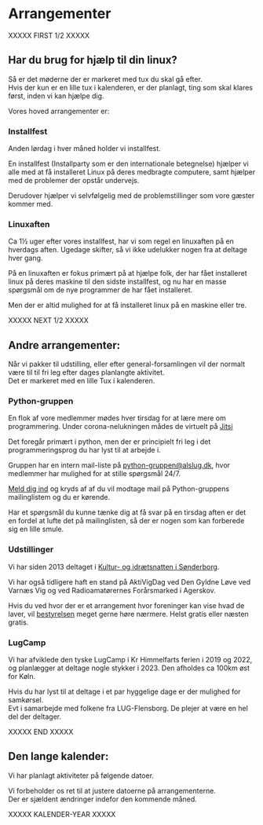 # Arrangementer

XXXXX FIRST 1/2 XXXXX

## Har du brug for hjælp til din linux?
Så er det møderne der er markeret med tux du skal gå efter.\
Hvis der kun er en lille tux i kalenderen, er der planlagt, ting som skal klares først, inden vi kan hjælpe dig.

Vores hoved arrangementer er:

### <i class='fab fa-linux'		style='font-size:175%; background:#8888ff'></i> Installfest
Anden lørdag i hver måned holder vi installfest.

En installfest (Installparty som er den internationale betegnelse) hjælper vi alle med at få installeret Linux på deres
medbragte computere, samt hjælper med de problemer der opstår undervejs.

Derudover hjælper vi selvfølgelig med de problemstillinger som vore gæster kommer med.
			
### <i class='fab fa-linux'		style='font-size:175%; background:#8888ff'></i> Linuxaften
Ca 1½ uger efter vores installfest, har vi som regel en linuxaften på en hverdags aften. Ugedage skifter, så vi ikke
udelukker nogen fra at deltage hver gang.
		 
På en linuxaften er fokus primært på at hjælpe folk, der har fået installeret linux på deres maskine til den sidste installfest, 
og nu har en masse spørgsmål om de nye programmer de har fået installeret.
		 
Men der er altid mulighed for at få installeret linux på en maskine eller tre.





XXXXX NEXT 1/2 XXXXX





## Andre arrangementer:
<i class='fab fa-linux'		style='font-size:100%; background:#8888ff'></i>
Når vi pakker til udstilling, eller efter general-forsamlingen vil der normalt være til til fri leg efter dages planlangte aktivitet.\
Det er markeret med en lille Tux i kalenderen.


### <i class='fab fa-python'		style='font-size:175%; background:#aaffaa'></i> Python-gruppen
En flok af vore medlemmer mødes hver tirsdag for at lære mere om programmering. Under corona-nelukningen mådes de virtuelt på
[Jitsi](https://meet.jit.si/AlsLUG)

Det foregår primært i python, men der er principielt fri leg i det programmeringsprog du har lyst til at arbejde i.

Gruppen har en intern mail-liste på python-gruppen@alslug.dk, hvor medlemmer har mulighed for at stille spørgsmål 24/7.

[Meld dig ind](https://www.alslug.dk/medlemskab/indmeldelse.html) og kryds af af du vil modtage mail på Python-gruppens mailinglistem og du er kørende.

Har et spørgsmål du kunne tænke dig at få svar på en tirsdag aften er det en fordel at lufte det på mailinglisten, så der er nogen som kan forberede sig en lille smule.


### <i class='fas fa-laptop-house'	style='font-size:175%; background:#ffaaff'></i> Udstillinger
Vi har siden 2013 deltaget i [Kultur- og idrætsnatten i Sønderborg](https://kulturnat.info).

Vi har også tidligere haft en stand på AktiVigDag ved Den Gyldne Løve ved Varnæs Vig og
ved Radioamatørernes Forårsmarked i Agerskov.

Hvis du ved hvor der er et arrangement hvor foreninger kan vise hvad de laver, vil 
[bestyrelsen](/om/kontakt.md) meget gerne høre nærmere. Helst gratis eller næsten gratis.


### <i class='fas fa-campground'	style='font-size:175%; background:#ffaaff'></i> LugCamp
Vi har afviklede den tyske LugCamp i Kr Himmelfarts ferien i 2019 og 2022, og planlægger at deltage nogle stykker i 2023. Den afholdes ca 100km øst for Køln.

Hvis du har lyst til at deltage i et par hyggelige dage er der mulighed for samkørsel.\
Evt i samarbejde med folkene fra LUG-Flensborg. De plejer at være en hel del der deltager. 





XXXXX END XXXXX




## Den lange kalender:
Vi har planlagt aktiviteter på følgende datoer.

Vi forbeholder os ret til at justere datoerne på arrangementerne.\
Der er sjældent ændringer indefor den kommende måned.

XXXXX KALENDER-YEAR XXXXX

